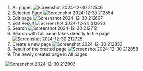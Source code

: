 1. All pages
![Screenshot 2024-12-30 212546](https://github.com/user-attachments/assets/7dce2bd0-e365-4a06-85f6-1aa040584c0c)
2. Selected Page
![Screenshot 2024-12-30 212554](https://github.com/user-attachments/assets/3b995827-5f06-4f66-bf3b-444309365252)
3. Edit page
![Screenshot 2024-12-30 212607](https://github.com/user-attachments/assets/cd2319c9-2fc2-4683-bb8d-4866a3b3c20b)
4. Edit Result
![Screenshot 2024-12-30 212633](https://github.com/user-attachments/assets/9a2acaa1-0704-4cb1-b690-ecb403448e16)
5. Search
![Screenshot 2024-12-30 212712](https://github.com/user-attachments/assets/72056186-3056-4c9c-82ff-d68080f0dbd8)
6. Search with full name takes directly to the page
![Screenshot 2024-12-30 212725](https://github.com/user-attachments/assets/f2a54332-7ec2-4d43-88a6-2841bcf99b49)
7. Create a new page
![Screenshot 2024-12-30 212853](https://github.com/user-attachments/assets/99bd124f-e3f2-47b3-b64b-a5e6f7c18b31)
8. Result of the created page
![Screenshot 2024-12-30 212858](https://github.com/user-attachments/assets/95e23a33-eeb8-41cb-bd0e-3fe17fad0fd3)
9. The newly created page in All pages

![Screenshot 2024-12-30 212903](https://github.com/user-attachments/assets/000ac96c-4430-438f-8689-7c5a789b743c)
